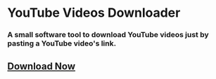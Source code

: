 # YouTube Videos Downloader

### A small software tool to download YouTube videos just by pasting a YouTube video's link.

## [Download Now][1]


 [1]: https://github.com/abdulmoizhussain/youtube-downloader/releases/download/v1.0.1/youtube-downloader-x64-v1.0.1.exe
